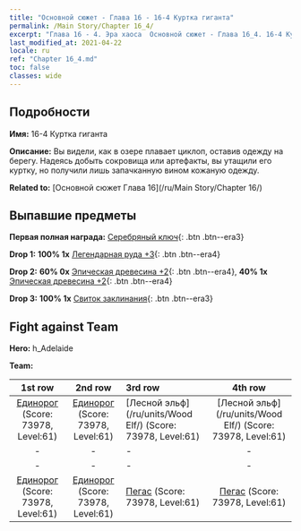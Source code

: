 ```yaml
---
title: "Основной сюжет - Глава 16 - 16-4 Куртка гиганта"
permalink: /Main Story/Chapter 16_4/
excerpt: "Глава 16 - 4. Эра хаоса  Основной сюжет - Глава 16_4. 16-4 Куртка гиганта"
last_modified_at: 2021-04-22
locale: ru
ref: "Chapter 16_4.md"
toc: false
classes: wide
---
```


## Подробности

 **Имя:** 16-4 Куртка гиганта

 **Описание:** Вы видели, как в озере плавает циклоп, оставив одежду на берегу. Надеясь добыть сокровища или артефакты, вы утащили его куртку, но получили лишь запачканную вином кожаную одежду.

 **Related to:** [Основной сюжет Глава 16](/ru/Main Story/Chapter 16/)

## Выпавшие предметы

 **Первая полная награда:** [Серебряный ключ](/ItemsRU/con_693/){: .btn .btn--era3}

 **Drop 1:** **100% 1x** [Легендарная руда +3](/ItemsRU/mat_54/){: .btn .btn--era4}

 **Drop 2:** **60% 0x** [Эпическая древесина +2](/ItemsRU/mat_48/){: .btn .btn--era4}, **40% 1x** [Эпическая древесина +2](/ItemsRU/mat_48/){: .btn .btn--era4}

 **Drop 3:** **100% 1x** [Свиток заклинания](/ItemsRU/con_694/){: .btn .btn--era3}


## Fight against Team
 **Hero:** h_Adelaide

 **Team:**


  | 1st row | 2nd row | 3rd row | 4th row |
  |:----:|:----:|:----|:----:|
  | [Единорог](/ru/units/Unicorn/) (Score: 73978, Level:61)  | [Единорог](/ru/units/Unicorn/) (Score: 73978, Level:61)  | [Лесной эльф](/ru/units/Wood Elf/) (Score: 73978, Level:61)  | [Лесной эльф](/ru/units/Wood Elf/) (Score: 73978, Level:61)  |
  | - | - | - | - |
  | - | - | - | - |
  | [Единорог](/ru/units/Unicorn/) (Score: 73978, Level:61)  | [Единорог](/ru/units/Unicorn/) (Score: 73978, Level:61)  | [Пегас](/ru/units/Pegasus/) (Score: 73978, Level:61)  | [Пегас](/ru/units/Pegasus/) (Score: 73978, Level:61)  |


